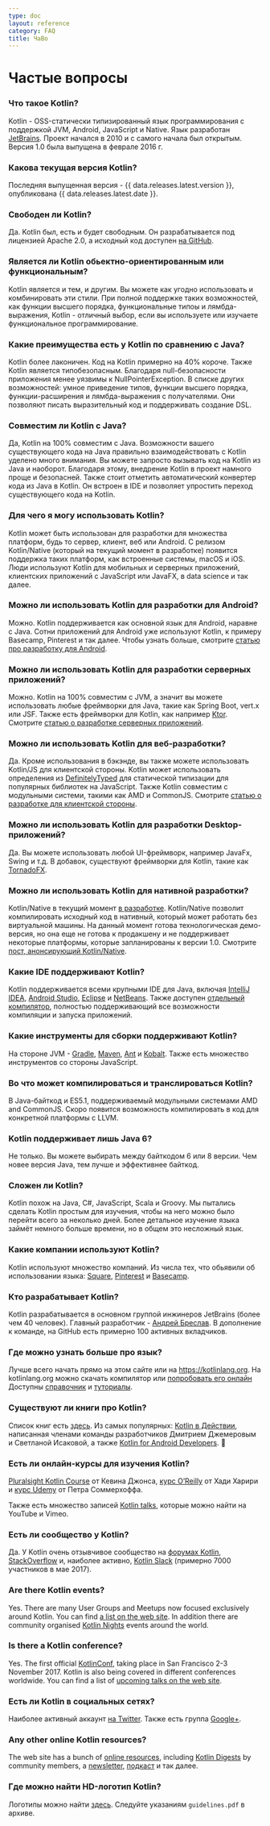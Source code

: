 ```yaml
---
type: doc
layout: reference
category: FAQ
title: ЧаВо
---
```


# Частые вопросы

### Что такое Kotlin?

Kotlin - OSS-статически типизированный язык программирования с поддержкой JVM, Android, JavaScript и Native.
Язык разработан [JetBrains](http://www.jetbrains.com).
Проект начался в 2010 и с самого начала был открытым.
Версия 1.0 была выпущена в феврале 2016 г.

### Какова текущая версия Kotlin?

Последняя выпущенная версия - {{ data.releases.latest.version }}, опубликована {{ data.releases.latest.date }}.

### Свободен ли Kotlin?

Да. Kotlin был, есть и будет свободным. Он разрабатывается под лицензией Apache 2.0,
а исходный код доступен [на GitHub](https://github.com/jetbrains/kotlin).

### Является ли Kotlin обьектно-ориентированным или функциональным?

Kotlin является и тем, и другим.
Вы можете как угодно использовать и комбинировать эти стили.
При полной поддержке таких возможностей, как функции высшего порядка, функциональные типоы
и лямбда-выражения,
Kotlin - отличный выбор, если вы используете или изучаете функциональное программирование.

### Какие преимущества есть у Kotlin по сравнению с Java?

Kotlin более лаконичен. Код на Kotlin примерно на 40% короче.
Также Kotlin является типобезопасным. Благодаря null-безопасности приложения менее уязвимы к NullPointerException.
В списке других возможностей: умное приведение типов, функции высшего порядка,
функции-расширения и лямбда-выражения с получателями. Они позволяют писать выразительный код и
поддерживать создание DSL.

### Совместим ли Kotlin с Java?

Да, Kotlin на 100% совместим с Java. Возможности вашего существующего кода на Java правильно взаимодействовать с Kotlin
уделено много внимания. Вы можете запросто вызывать код на Kotlin из Java и наоборот.
Благодаря этому, внедрение Kotlin в проект намного проще и безопасней.
Также стоит отметить автоматический конвертер кода из Java в Kotlin.
Он встроен в IDE и позволяет упростить переход существующего кода на Kotlin.

### Для чего я могу использовать Kotlin?

Kotlin может быть использован для разработки для множества платформ, будь то сервер, клиент, веб или Android.
C релизом Kotlin/Native (который на текущий момент в разработке) появится поддержка таких платформ,
как встроенные системы, macOS и iOS. Люди используют Kotlin для мобильных
и серверных приложений, клиентских приложений с JavaScript или JavaFX, в data science и так далее.

### Можно ли использовать Kotlin для разработки для Android?

Можно. Kotlin поддерживается как основной язык для Android, наравне с Java. Сотни приложений для Android уже используют
Kotlin, к примеру Basecamp, Pinterest и так далее. Чтобы узнать больше,
смотрите [статью про разработку для Android](https://kotlinlang.org/docs/reference/android-overview.html).

### Можно ли использовать Kotlin для разработки серверных приложений?

Можно. Kotlin на 100% совместим с JVM, а значит вы можете использовать любые фреймворки для Java, такие как Spring Boot,
vert.x или JSF. Также есть фреймворки для Kotlin, как например [Ktor](http://github.com/kotlin/ktor).
Смотрите [статью о разработке серверных приложений](https://kotlinlang.org/docs/reference/server-overview.html).

### Можно ли использовать Kotlin для веб-разработки?

Да. Кроме использования в бэкэнде, вы также можете использовать Kotlin/JS
для клиентской стороны. Kotlin может использовать определения из
[DefinitelyTyped](http://definitelytyped.org) для статической типизации для популярных
библиотек на JavaScript. Также Kotlin совместим с модульными системи, такими как AMD и CommonJS.
Смотрите [статью о разработке для клиентской стороны](https://kotlinlang.org/docs/reference/js-overview.html).

### Можно ли использовать Kotlin для разработки Desktop-приложений?

Да. Вы можете использовать любой UI-фреймворк, например JavaFx, Swing и т.д.
В добавок, существуют фреймворки для Kotlin, такие как
[TornadoFX](https://github.com/edvin/tornadofx).

### Можно ли использовать Kotlin для нативной разработки?

Kotlin/Native в текущий момент [в разработке](https://blog.jetbrains.com/kotlin/tag/native/). Kotlin/Native позволит
компилировать исходный код в нативный, который может работать без виртуальной машины. На данный момент готова
технологическая демо-версия, но она еще не готова к продакшену и не поддерживает некоторые платформы,
которые запланированы к версии 1.0. Смотрите
[пост, анонсирующий Kotlin/Native](https://blog.jetbrains.com/kotlin/2017/04/kotlinnative-tech-preview-kotlin-without-a-vm/).

### Какие IDE поддерживают Kotlin?

Kotlin поддерживается всеми крупными IDE для Java, включая [IntelliJ IDEA](https://kotlinlang.org/docs/tutorials/getting-started.html),
[Android Studio](https://kotlinlang.org/docs/tutorials/kotlin-android.html), [Eclipse](https://kotlinlang.org/docs/tutorials/getting-started-eclipse.html) и
[NetBeans](http://plugins.netbeans.org/plugin/68590/kotlin).
Также доступен [отдельный компилятор](https://kotlinlang.org/docs/tutorials/command-line.html),
полностью поддерживающий все возможности компиляции и запуска приложений.

### Какие инструменты для сборки поддерживают Kotlin?

На стороне JVM - [Gradle](https://kotlinlang.org/docs/reference/using-gradle.html), [Maven](https://kotlinlang.org/docs/reference/using-maven.html),
[Ant](https://kotlinlang.org/docs/reference/using-ant.html) и [Kobalt](http://beust.com/kobalt/home/index.html). Также есть множество инструментов
со стороны JavaScript.

### Во что может компилироваться и транслироваться Kotlin?

В Java-байткод и ES5.1, поддерживаемый модульными системами AMD and CommonJS. Скоро появится возможность компилировать
в код для конкретной платформы с LLVM.

### Kotlin поддерживает лишь Java 6?

Не только. Вы можете выбирать между байткодом 6 или 8 версии. Чем новее версия Java, тем лучше и эффективнее байткод.

### Сложен ли Kotlin?

Kotlin похож на Java, C#, JavaScript, Scala и Groovy. Мы пытались сделать Kotlin простым для изучения,
чтобы на него можно было перейти всего за неколько дней.
Более детальное изучение языка займёт немного больше времени, но в общем это несложный язык.

### Какие компании используют Kotlin?

Kotlin используют множество компаний. Из числа тех, что обьявили об использовании языка: [Square](https://medium.com/square-corner-blog/square-open-source-loves-kotlin-c57c21710a17), [Pinterest](https://www.youtube.com/watch?v=mDpnc45WwlI) и [Basecamp](https://m.signalvnoise.com/how-we-made-basecamp-3s-android-app-100-kotlin-35e4e1c0ef12).

### Кто разрабатывает Kotlin?

Kotlin разрабатывается в основном группой инжинеров JetBrains (более чем 40 человек).
Главный разработчик - [Андрей Бреслав](https://twitter.com/abreslav). В дополнение к команде, на GitHub есть примерно 100
активных вкладчиков.

### Где можно узнать больше про язык?

Лучше всего начать прямо на этом сайте или на https://kotlinlang.org. На kotlinlang.org можно скачать компилятор или
[попробовать его онлайн](https://try.kotlinlang.org) Доступны [справочник](https://kotlinlang.org/docs/reference/index.html)
и [туториалы](https://kotlinlang.org/docs/tutorials/index.html).

### Существуют ли книги про Kotlin?

Список книг есть [здесь](https://kotlinlang.org/docs/books.html).
Из самых популярных: [Kotlin в Действии](https://www.manning.com/books/kotlin-in-action), написанная членами команды
разработчиков Дмитрием Джемеровым и Светланой Исаковой, а также
[Kotlin for Android Developers](https://leanpub.com/kotlin-for-android-developers).

### Есть ли онлайн-курсы для изучения Kotlin?

[Pluralsight Kotlin Course](https://www.pluralsight.com/courses/kotlin-getting-started) от Кевина Джонса,
[курс O’Reilly](http://shop.oreilly.com/product/0636920052982.do) от Хади Харири и [курс Udemy](http://petersommerhoff.com/dev/kotlin/kotlin-beginner-tutorial/) от Петра Соммерхоффа.

Также есть множество записей [Kotlin talks](http://kotlinlang.org/community/talks.html), которые можно найти на YouTube
и Vimeo.

### Есть ли сообщество у Kotlin?

Да. У Kotlin очень отзывчивое сообщество на [форумах Kotlin](http://discuss.kotlinlang.org),
[StackOverflow](http://stackoverflow.com/questions/tagged/kotlin) и, наиболее активно, [Kotlin Slack](http://slack.kotlinlang.org)
(примерно 7000 участников в мае 2017).

### Are there Kotlin events?

Yes. There are many User Groups and Meetups now focused exclusively around Kotlin. You can find [a list on the web site](https://kotlinlang.org/community/user-groups.html).
In addition there are community organised [Kotlin Nights](https://kotlinlang.org/community/kotlin-nights.html) events around the world.

### Is there a Kotlin conference?

Yes. The first official [KotlinConf](https://kotlinconf.com), taking place in San Francisco 2-3 November 2017.
Kotlin is also being covered in different conferences worldwide. You can find a list of [upcoming talks on the web site](https://kotlinlang.org/community/talks.html?time=upcoming).

### Есть ли Kotlin в социальных сетях?

Наиболее активный аккаунт [на Twitter](https://twitter.com/kotlin).
Также есть группа [Google+](https://plus.google.com/communities/104597899765146112928).

### Any other online Kotlin resources?

The web site has a bunch of [online resources](https://kotlinlang.org/community/), including [Kotlin Digests](https://kotlin.link) by community members,
a [newsletter](http://www.kotlinweekly.net), [подкаст](https://talkingkotlin.com) и так далее.   

### Где можно найти HD-логотип Kotlin?

Логотипы можно найти [здесь](https://resources.jetbrains.com/storage/products/kotlin/docs/kotlin_logos.zip).
Следуйте указаниям `guidelines.pdf` в архиве.

